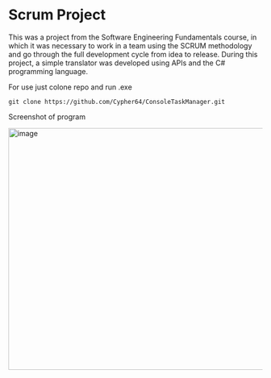 # Scrum Project

This was a project from the Software Engineering Fundamentals course, in which it was necessary to work in a team using the SCRUM methodology and go through the full development cycle from idea to release. During this project, a simple translator was developed using APIs and the C# programming language.

For use just colone repo and run .exe 
```
git clone https://github.com/Cypher64/ConsoleTaskManager.git
```
Screenshot of program

<img width="600" height="480" alt="image" src="https://github.com/user-attachments/assets/68c996ae-bfd0-40ae-ab8c-cfdd7c88c23a" />
